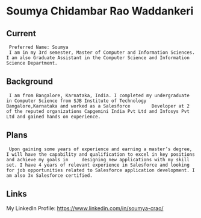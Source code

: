 # Soumya Chidambar Rao Waddankeri

## Current
     Preferred Name: Soumya
     I am in my 3rd semester, Master of Computer and Information Sciences. I am also Graduate Assistant in the Computer Science and Information Science Department.
     
## Background
     I am from Bangalore, Karnataka, India. I completed my undergraduate in Computer Science from SJB Institute of Technology Bangalore,Karnataka and worked as a Salesforce        Developer at 2 of the reputed organizations Capgemini India Pvt Ltd and Infosys Pvt Ltd and gained hands on experience.
     
## Plans
     Upon gaining some years of experience and earning a master’s degree, I will have the capability and qualification to excel in key positions and achieve my goals in     designing new applications with my skill set. I have 4 years of relevant experience in Salesforce and looking for job opportunities related to Salesforce application development. I am also 3x Salesforce certified.
     
## Links
My LinkedIn Profile: https://www.linkedin.com/in/soumya-crao/
